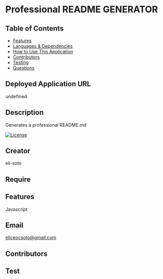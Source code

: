 # Professional README GENERATOR

  ## Table of Contents
  * [Features](#features)
  * [Languages & Dependencies](#languagesanddependencies)
  * [How to Use This Application](#HowtoUseThisApplication)
  * [Contributors](#contributors)
  * [Testing](#testing)
  * [Questions](#questions)


  ## Deployed Application URL
  undefined

## Description
Generates a professional README.md  

[![License](https://img.shields.io/badge/License-MIT-blue.svg)](https://opensource.org/licenses/MIT)

## Creator
eli-soto

## Require


## Features 
Javascript

## Email 
eliceocsoto@gmail.com

## Contributors 


## Test 

